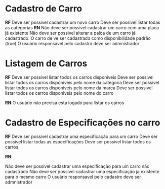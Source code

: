 # Cadastro de Carro

**RF**
Deve ser possivel cadastrar um novo carro
Deve ser possivel listar todas as categorias
**RN**
Não deve ser possivel cadastrar um carro com uma placa já existente
Não deve ser possivel alterar a palca de um carro já cadastrado.
O carro de ve ser cadastrado como disponibilidade padrão (true) 
O usuário responsavel pelo cadastro deve ser admnistrador


# Listagem de Carros

**RF**
Deve ser possivel listar todos os carros disponiveis
Deve ser possivel listar todos os carros disponiveis pelo nome da categoria
Deve ser possivel listar todos os carros disponiveis pelo nome da marca
Deve ser possivel listar todos os carros disponiveis pelo nome do carro

**RN**
O usuário não precisa esta logado para listar os carros

# Cadastro de Especificações no carro

**RF**
Deve ser possivel cadastrar uma especificação para um carro
Deve ser possivel listar todas as especificações 
Deve ser possivel listar todos os carros

**RN**

Não deve ser possivel cadastrar uma especificação para um carro não cadastrado
Não deve ser possivel cadastrar uma especificação ja existente para o mesmo carro
O usuário responsavel pelo cadastro deve ser admnistrador





